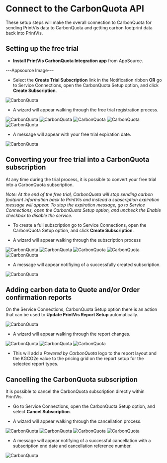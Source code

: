 # Connect to the CarbonQuota API

These setup steps will make the overall connection to CarbonQuota for sending PrintVis data to CarbonQuota and getting carbon footprint data back into PrintVis.

## Setting up the free trial

- **Install PrintVis CarbonQuota Integration app** from AppSource.

---Appsource Image---

- Select the **Create Trial Subscription** link in the Notification ribbon **OR** go to Service Connections, open the CarbonQuota Setup option, and click **Create Subscription**.

![CarbonQuota](./assets/CQSetup2.jpg)

- A wizard will appear walking through the free trial registration process.

![CarbonQuota](./assets/CQSetup3.jpg)
![CarbonQuota](./assets/CQSetup4.jpg)
![CarbonQuota](./assets/CQSetup5.jpg)
![CarbonQuota](./assets/CQSetup6.jpg)
![CarbonQuota](./assets/CQSetup7.jpg)

- A message will appear with your free trial expiration date.

![CarbonQuota](./assets/CQSetup8.jpg)

## Converting your free trial into a CarbonQuota subscription

At any time during the trial process, it is possible to convert your free trial into a CarbonQuota subscription. 

*Note: At the end of the free trial, CarbonQuota will stop sending carbon footprint information back to PrintVis and instead a subscription expiration message will appear. To stop the expiration message, go to Service Connections, open the CarbonQuota Setup option, and uncheck the Enable checkbox to disable the service.*

- To create a full subscription go to Service Connections, open the CarbonQuota Setup option, and click **Create Subscription**.

- A wizard will appear walking through the subscription process

![CarbonQuota](./assets/CQSetup9.jpg)
![CarbonQuota](./assets/CQSetup10.jpg)
![CarbonQuota](./assets/CQSetup11.jpg)
![CarbonQuota](./assets/CQSetup12.jpg)
![CarbonQuota](./assets/CQSetup13.jpg)

- A message will appear notifiying of a successfully created subscription.

![CarbonQuota](./assets/CQSetup14.jpg)

## Adding carbon data to Quote and/or Order confirmation reports

On the Service Connections, CarbonQuota Setup option there is an action that can be used to **Update PrintVis Report Setup** automatically.

![CarbonQuota](./assets/CQSetup15.jpg)

- A wizard will appear walking through the report changes.

![CarbonQuota](./assets/CQSetup16.jpg)
![CarbonQuota](./assets/CQSetup17.jpg)
![CarbonQuota](./assets/CQSetup18.jpg)

- This will add a *Powered by CarbonQuota* logo to the report layout and the KGCO2e value to the pricing grid on the report setup for the selected report types.

## Cancelling the CarbonQuota subscription

It is possible to cancel the CarbonQuota subscription directly within PrintVis.

- Go to Service Connections, open the CarbonQuota Setup option, and select **Cancel Subscription**.

- A wizard will appear walking through the cancellation process.

![CarbonQuota](./assets/CQSetup19.jpg)
![CarbonQuota](./assets/CQSetup20.jpg)
![CarbonQuota](./assets/CQSetup21.jpg)
![CarbonQuota](./assets/CQSetup22.jpg)

- A message will appear notifying of a successful cancellation with a subscription end date and cancellation reference number.

![CarbonQuota](./assets/CQSetup23.jpg)




